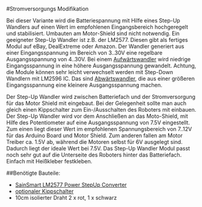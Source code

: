 #Stromversorgungs Modifikation

Bei dieser Variante wird die Batteriespannung mit Hilfe eines Step-Up Wandlers auf einen Wert im empfohlenen Eingangsbereich hochgeregelt und stabilisiert. Umbauten am Motor-Shield sind nicht notwendig. Ein geeigneter Step-Up Wandler ist z.B. der LM2577. Diesen gibt als fertiges Modul auf eBay, DealExtreme oder Amazon. Der Wandler generiert aus einer Eingangsspannung im Bereich von 3..30V eine regelbare Ausgangsspannung von 4..30V. Bei einem <a href="http://de.wikipedia.org/wiki/Aufw%C3%A4rtswandler">Aufwärtswandler</a> wird niedrige Eingangsspannung in eine höhere Ausgangsspannung gewandelt. Achtung, die Module können sehr leicht verwechselt werden mit Step-Down Wandlern mit LM2596 IC. Das sind <a href="http://de.wikipedia.org/wiki/Abw%C3%A4rtswandler">Abwärtswandler</a>, die aus einer größeren Eingangsspannung eine kleinere Ausgangsspannung machen.



Der Step-Up Wandler wird zwischen Batteriefach und der Stromversorgung für das Motor Shield mit eingebaut. Bei der Gelegenheit sollte man auch gleich einen Kippschalter zum Ein-/Ausschalten des Roboters  mit einbauen. Der Step-Up Wandler wird vor dem Anschließen an das Moto-Shield, mit Hilfe des Potentiometer auf eine Ausgangsspannung von 7.5V eingestellt. Zum einen liegt dieser Wert im empfohlenen Spannungsbereich von 7..12V für das Arduino Board und Motor Shield. Zum anderen fallen am Motor Treiber ca. 1.5V  ab, während die Motoren selbst für 6V ausgelegt sind. Dadurch liegt der ideale Wert bei 7.5V. Das Step-Up Wandler Modul passt noch sehr gut auf die Unterseite des Roboters hinter das Batteriefach. Einfach mit Heißkleber festkleben.


##Benötigte Bauteile:

* <a href="http://www.amazon.de/SainSmart-Step-up-Adjustable-Converter-3-5-30V/dp/B00KY0LW0S/ref=sr_1_8?s=ce-de&ie=UTF8&qid=1421357770&sr=1-8&keywords=lm25775">SainSmart LM2577 Power StepUp Converter</a>
* <a href="http://www.reichelt.de/Kippschalter/MS-500A/3/index.html?ACTION=3&GROUPID=3275&ARTICLE=13150&SEARCH=Kippschalter&OFFSET=16&WKID=0&">optionaler Kippschalter</a>
* 10cm isolierter Draht 2 x rot, 1 x schwarz


